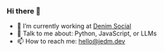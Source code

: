 ### Hi there 👋
- 🔭 I’m currently working at [Denim Social](https://denimsocial.com)
- 💬 Talk to me about: Python, JavaScript, or LLMs
- 📫 How to reach me: hello@jedm.dev
